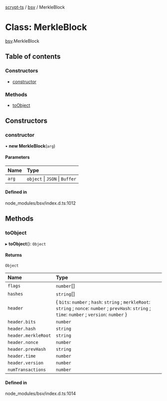 [scrypt-ts](../README.md) / [bsv](../modules/bsv.md) / MerkleBlock

# Class: MerkleBlock

[bsv](../modules/bsv.md).MerkleBlock

## Table of contents

### Constructors

- [constructor](bsv.MerkleBlock.md#constructor)

### Methods

- [toObject](bsv.MerkleBlock.md#toobject)

## Constructors

### constructor

• **new MerkleBlock**(`arg`)

#### Parameters

| Name | Type |
| :------ | :------ |
| `arg` | `object` \| `JSON` \| `Buffer` |

#### Defined in

node_modules/bsv/index.d.ts:1012

## Methods

### toObject

▸ **toObject**(): `Object`

#### Returns

`Object`

| Name | Type |
| :------ | :------ |
| `flags` | `number`[] |
| `hashes` | `string`[] |
| `header` | { `bits`: `number` ; `hash`: `string` ; `merkleRoot`: `string` ; `nonce`: `number` ; `prevHash`: `string` ; `time`: `number` ; `version`: `number`  } |
| `header.bits` | `number` |
| `header.hash` | `string` |
| `header.merkleRoot` | `string` |
| `header.nonce` | `number` |
| `header.prevHash` | `string` |
| `header.time` | `number` |
| `header.version` | `number` |
| `numTransactions` | `number` |

#### Defined in

node_modules/bsv/index.d.ts:1014
